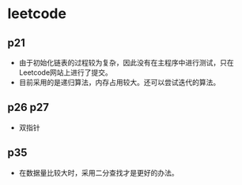 # leetcode

## p21

* 由于初始化链表的过程较为复杂，因此没有在主程序中进行测试，只在Leetcode网站上进行了提交。
* 目前采用的是递归算法，内存占用较大。还可以尝试迭代的算法。

## p26 p27

* 双指针

## p35

* 在数据量比较大时，采用二分查找才是更好的办法。